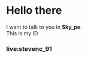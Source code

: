 
# Hello there
I want to talk to you in <b>Sky_pe</b>.<br/>
This is my ID <br/>
<h3>live:stevenc_91</h3><br/>
<br/><br/>
